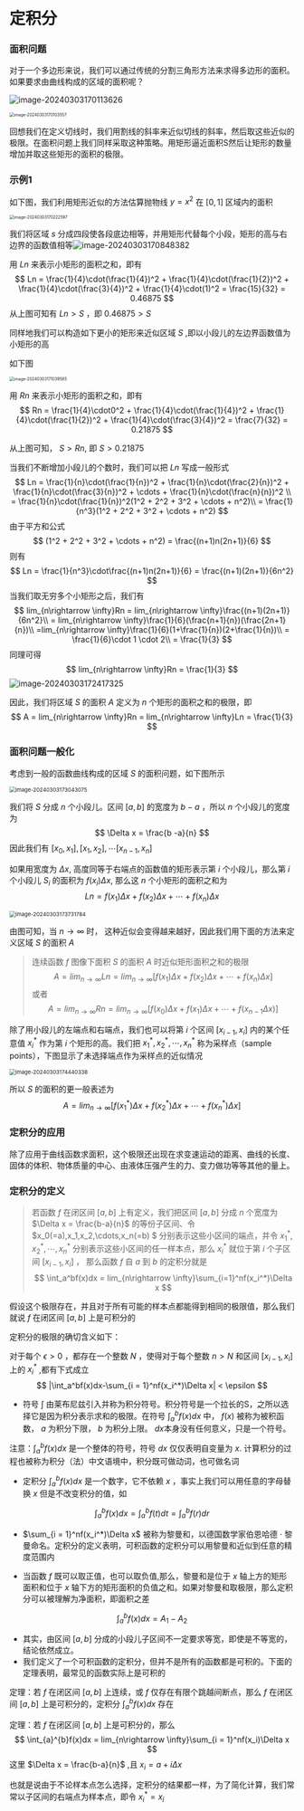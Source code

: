 # 定积分

### 面积问题

对于一个多边形来说，我们可以通过传统的分割三角形方法来求得多边形的面积。如果要求由曲线构成的区域的面积呢？

![image-20240303170113626](.assets/image-20240303170113626.png)

<img src=".assets/image-20240303170103557.png" alt="image-20240303170103557" style="zoom:50%;" />

回想我们在定义切线时，我们用割线的斜率来近似切线的斜率，然后取这些近似的极限。在面积问题上我们同样采取这种策略。用矩形逼近面积S然后让矩形的数量增加并取这些矩形的面积的极限。

### 示例1

如下图，我们利用矩形近似的方法估算抛物线 $y = x^2$ 在 $[0, 1]$ 区域内的面积

<img src=".assets/image-20240303170222597.png" alt="image-20240303170222597" style="zoom:50%;" />

我们将区域 $s$ 分成四段使各段底边相等，并用矩形代替每个小段，矩形的高与右边界的函数值相等![image-20240303170848382](.assets/image-20240303170848382.png)

用 $Ln$ 来表示小矩形的面积之和，即有
$$
Ln = \frac{1}{4}\cdot(\frac{1}{4})^2 + \frac{1}{4}\cdot(\frac{1}{2})^2 + \frac{1}{4}\cdot(\frac{3}{4})^2 + \frac{1}{4}\cdot(1)^2 = \frac{15}{32} = 0.46875
$$
从上图可知有 $Ln > S$ ，即  $0.46875 > S$ 

同样地我们可以构造如下更小的矩形来近似区域 $S$ ,即以小段儿的左边界函数值为小矩形的高

如下图

<img src=".assets/image-20240303171039585.png" alt="image-20240303171039585" style="zoom:50%;" />

用 $Rn$ 来表示小矩形的面积之和，即有
$$
Rn = \frac{1}{4}\cdot0^2 + \frac{1}{4}\cdot(\frac{1}{4})^2 + \frac{1}{4}\cdot(\frac{1}{2})^2 + \frac{1}{4}\cdot(\frac{3}{4})^2 = \frac{7}{32} = 0.21875
$$


从上图可知， $S > Rn$, 即 $S > 0.21875$

当我们不断增加小段儿的个数时，我们可以把 $Ln$ 写成一般形式
$$
Ln = \frac{1}{n}\cdot(\frac{1}{n})^2 + \frac{1}{n}\cdot(\frac{2}{n})^2 + \frac{1}{n}\cdot(\frac{3}{n})^2 + \cdots + \frac{1}{n}\cdot(\frac{n}{n})^2 \\
= \frac{1}{n}\cdot(\frac{1}{n})^2(1^2 + 2^2 + 3^2 + \cdots + n^2)\\
= \frac{1}{n^3}(1^2 + 2^2 + 3^2 + \cdots + n^2)
$$
由于平方和公式
$$
(1^2 + 2^2 + 3^2 + \cdots + n^2) = \frac{(n+1)n(2n+1)}{6}
$$
则有
$$
Ln = \frac{1}{n^3}\cdot\frac{(n+1)n(2n+1)}{6} = \frac{(n+1)(2n+1)}{6n^2}
$$
当我们取无穷多个小矩形之后，我们有
$$
lim_{n\rightarrow \infty}Rn = lim_{n\rightarrow \infty}\frac{(n+1)(2n+1)}{6n^2}\\
= lim_{n\rightarrow \infty}\frac{1}{6}(\frac{n+1}{n})(\frac{2n+1}{n})\\
=lim_{n\rightarrow \infty}\frac{1}{6}(1+\frac{1}{n})(2+\frac{1}{n})\\
= \frac{1}{6}\cdot 1 \cdot 2\\ = \frac{1}{3}
$$
同理可得
$$
lim_{n\rightarrow \infty}Rn = \frac{1}{3}
$$
![image-20240303172417325](.assets/image-20240303172417325.png)

因此，我们将区域 $S$ 的面积 $A$ 定义为 $n$ 个矩形的面积之和的极限，即
$$
A = lim_{n\rightarrow \infty}Rn = lim_{n\rightarrow \infty}Ln = \frac{1}{3}
$$

### 面积问题一般化

考虑到一般的函数曲线构成的区域 $S$ 的面积问题，如下图所示

<img src=".assets/image-20240303173043075.png" alt="image-20240303173043075" style="zoom:67%;" />

我们将 $S$ 分成 $n$ 个小段儿。区间 $[a, b]$ 的宽度为 $b-a$ ，所以 $n$ 个小段儿的宽度为
$$
\Delta x = \frac{b -a}{n}
$$
因此我们有 $[x_0, x_1], [x_1, x_2], \cdots [x_{n-1}, x_n]$ 

如果用宽度为 $\Delta x$, 高度同等于右端点的函数值的矩形表示第 $i$ 个小段儿，那么第 $i$ 个小段儿 $S_i$ 的面积为 $f(x_i)\Delta x$, 那么这 $n$ 个小矩形的面积之和为
$$
Ln = f(x_1)\Delta x + f(x_2)\Delta x + \cdots + f(x_n)\Delta x
$$


<img src=".assets/image-20240303173731784.png" alt="image-20240303173731784" style="zoom:67%;" />

由图可知，当 $n \rightarrow \infty$ 时， 这种近似会变得越来越好，因此我们用下面的方法来定义区域 $S$ 的面积 $A$ 

> 连续函数 $f$ 图像下面积 $S$ 的面积 $A$ 时近似矩形面积之和的极限
> $$
> A = lim_{n\rightarrow \infty} Ln = lim_{n\rightarrow \infty}[f(x_1)\Delta x + f(x_2)\Delta x + \cdots + f(x_n)\Delta x] 
> $$
> 或者
> $$
> A = lim_{n\rightarrow \infty}Rn = lim_{n\rightarrow \infty}[f(x_0)\Delta x + f(x_1)\Delta x+ \cdots + f(x_{n - 1}\Delta x)]
> $$
> 

除了用小段儿的左端点和右端点，我们也可以将第 $i$ 个区间 $[x_{i-1}, x_i]$ 内的某个任意值 $x_i^*$ 作为第 $i$ 个矩形的高。我们把 $x_1^*,x_2^*,\cdots,x_n^*$ 称为采样点（sample points），下图显示了未选择端点作为采样点的近似情况

<img src=".assets/image-20240303174440338.png" alt="image-20240303174440338" style="zoom:67%;" />

所以  $S$ 的面积的更一般表述为
$$
A = lim_{n\rightarrow \infty} [f(x_1^*)\Delta x + f(x_2^*)\Delta x+\cdots + f(x_n^*)\Delta x]
$$


### 定积分的应用

除了应用于曲线函数求面积，这个极限还出现在求变速运动的距离、曲线的长度、固体的体积、物体质量的中心、由液体压强产生的力、变力做功等等其他的量上。

### 定积分的定义

> 若函数 $f$ 在闭区间 $[a, b]$ 上有定义，我们把区间 $[a,b]$ 分成 $n$ 个宽度为 $\Delta x = \frac{b-a}{n}$ 的等份子区间、令 $x_0(=a),x_1,x_2,\cdots,x_n(=b) $ 分别表示这些小区间的端点，并令 $x_1^*,x_2^*,\cdots,x_n^*$ 分别表示这些小区间的任一样本点，那么 $x_i^*$ 就位于第 $i$ 个子区间 $[x_{i-1},x_i]$ ， 那么函数 $f$ 自 $a$ 到 $b$ 的定积分就是
> $$
> \int_a^bf(x)dx = lim_{n\rightarrow \infty}\sum_{i=1}^nf(x_i^*)\Delta x
> $$
> 

假设这个极限存在，并且对于所有可能的样本点都能得到相同的极限值，那么我们就说 $f$ 在闭区间 $[a,b]$ 上是可积分的

定积分的极限的确切含义如下：

对于每个 $\epsilon > 0$ ，都存在一个整数 $N$ ，使得对于每个整数 $n > N$ 和区间 $[x_{i-1}, x_i]$ 上的 $x_i^*$ ,都有下式成立
$$
|\int_a^bf(x)dx-\sum_{i = 1}^nf(x_i^*)\Delta x| < \epsilon
$$

* 符号 $\int$ 由莱布尼兹引入并称为积分符号。积分符号是一个拉长的S，之所以选择它是因为积分表示求和的极限。在符号 $\int_a^bf(x)dx$ 中， $f(x)$ 被称为被积函数， $a$ 为积分下限， $b$ 为积分上限。 $dx$​ 本身没有任何意义，只是一个符号。

注意：$\int_a^bf(x)dx$ 是一个整体的符号，符号 $dx$ 仅仅表明自变量为 $x$. 计算积分的过程也被称为积分（法）中文语境中，积分既可做动词，也可做名词

* 定积分 $\int_a^bf(x)dx$ 是一个数字，它不依赖 $x$ ，事实上我们可以用任意的字母替换 $x$ 但是不改变积分的值，如

$$
\int_{a}^{b}f(x)dx = \int_{a}^{b}f(t)dt = \int_{a}^{b}f(r)dr
$$

*  $\sum_{i = 1}^nf(x_i^*)\Delta x$ 被称为黎曼和，以德国数学家伯恩哈德 $\cdot$ 黎曼命名。定积分的定义表明，可积函数的定积分可以用黎曼和近似到任意的精度范围内

* 当函数 $f$ 既可以取正值，也可以取负值,那么，黎曼和是位于 $x$ 轴上方的矩形面积和位于 $x$ 轴下方的矩形面积的负值之和。如果对黎曼和取极限，那么定积分可以被理解为净面积，即面积之差

$$
\int_{a}^{b}f(x)dx = A_1 - A_2
$$

* 其实，由区间 $[a,b]$ 分成的小段儿子区间不一定要求等宽，即使是不等宽的，结论依然成立。
* 我们定义了一个可积函数的定积分，但并不是所有的函数都是可积的。下面的定理表明，最常见的函数实际上是可积的

定理：若 $f$ 在闭区间 $[a,b]$ 上连续，或 $f$ 仅存在有限个跳越间断点，那么 $f$ 在闭区间 $[a,b]$ 上是可积分的，定积分 $\int_{a}^{b}f(x)dx$ 存在

定理：若 $f$ 在闭区间 $[a,b]$ 上是可积分的，那么
$$
\int_{a}^{b}f(x)dx = lim_{n\rightarrow \infty}\sum_{i = 1}^nf(x_i)\Delta x
$$
这里 $\Delta x = \frac{b-a}{n}$ ,且 $x_i = a + i\Delta x$ 

也就是说由于不论样本点怎么选择，定积分的结果都一样，为了简化计算，我们常常以子区间的右端点为样本点，即令 $x_i^* = x_i$ 